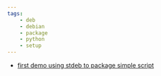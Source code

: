 ```yaml
---
tags:
    - deb
    - debian
    - package
    - python
    - setup
---
```


- [first demo using stdeb to package simple script](minimal_script.md)
